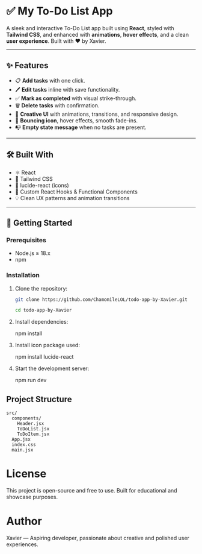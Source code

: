 # ✅ My To-Do List App

A sleek and interactive To-Do List app built using **React**, styled with **Tailwind CSS**, and enhanced with **animations**, **hover effects**, and a clean **user experience**. Built with ❤️ by Xavier.

---

## ✨ Features

- 📋 **Add tasks** with one click.
- 🖊️ **Edit tasks** inline with save functionality.
- ✅ **Mark as completed** with visual strike-through.
- 🗑️ **Delete tasks** with confirmation.
- 💫 **Creative UI** with animations, transitions, and responsive design.
- 🌟 **Bouncing icon**, hover effects, smooth fade-ins.
- 📭 **Empty state message** when no tasks are present.

---

## 🛠️ Built With

- ⚛️ React
- 💨 Tailwind CSS
- 🎨 lucide-react (icons)
- 🧠 Custom React Hooks & Functional Components
- 💡 Clean UX patterns and animation transitions

---

## 🚀 Getting Started

### Prerequisites

- Node.js ≥ 18.x
- npm

### Installation

1. Clone the repository:

   ```bash
   git clone https://github.com/ChamomileLOL/todo-app-by-Xavier.git

   cd todo-app-by-Xavier

2. Install dependencies:

   npm install

3. Install icon package used:

   npm install lucide-react

4. Start the development server:

   npm run dev

## Project Structure

```
src/
  components/
    Header.jsx
    ToDoList.jsx
    ToDoItem.jsx
  App.jsx
  index.css
  main.jsx
```


# License
This project is open-source and free to use. Built for educational and showcase purposes.

# Author
Xavier — Aspiring developer, passionate about creative and polished user experiences.
